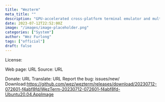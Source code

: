 ```yaml
---
title: "Wezterm"
meta_title: ""
description: "GPU-accelerated cross-platform terminal emulator and multiplexer"
date: 2023-07-12T22:52:00Z
image: "/images/image-placeholder.png"
categories: ["System"]
author: "Wez Furlong"
tags: ["official"]
draft: false
---
```


License:

Web page: URL
Source: URL

Donate: URL
Translate: URL
Report the bug: issues/new/
Download:https://github.com/wez/wezterm/releases/download/20230712-072601-f4abf8fd/WezTerm-20230712-072601-f4abf8fd-Ubuntu20.04.AppImage
